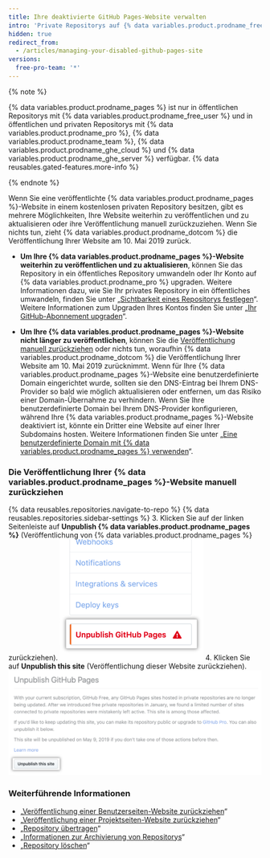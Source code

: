 ```yaml
---
title: Ihre deaktivierte GitHub Pages-Website verwalten
intro: 'Private Repositorys auf {% data variables.product.prodname_free_user %} unterstützen {% data variables.product.prodname_pages %} nicht. Eine begrenzte Anzahl an {% data variables.product.prodname_pages %}-Websites, die mit kostenlosen privaten Repositorys verbunden sind, wurden fälschlicherweise aktiv belassen. Diese Websites werden nicht mehr aktualisiert, und ihre Veröffentlichung wird am 10. Mai 2019 von {% data variables.product.prodname_dotcom %} zurückgezogen.'
hidden: true
redirect_from:
  - /articles/managing-your-disabled-github-pages-site
versions:
  free-pro-team: '*'
---
```


{% note %}

{% data variables.product.prodname_pages %} ist nur in öffentlichen Repositorys mit {% data variables.product.prodname_free_user %} und in öffentlichen und privaten Repositorys mit {% data variables.product.prodname_pro %}, {% data variables.product.prodname_team %}, {% data variables.product.prodname_ghe_cloud %} und {% data variables.product.prodname_ghe_server %} verfügbar. {% data reusables.gated-features.more-info %}

{% endnote %}

Wenn Sie eine veröffentlichte {% data variables.product.prodname_pages %}-Website in einem kostenlosen privaten Repository besitzen, gibt es mehrere Möglichkeiten, Ihre Website weiterhin zu veröffentlichen und zu aktualisieren oder ihre Veröffentlichung manuell zurückzuziehen. Wenn Sie nichts tun, zieht {% data variables.product.prodname_dotcom %} die Veröffentlichung Ihrer Website am 10. Mai 2019 zurück.

- **Um Ihre {% data variables.product.prodname_pages %}-Website weiterhin zu veröffentlichen und zu aktualisieren**, können Sie das Repository in ein öffentliches Repository umwandeln oder Ihr Konto auf {% data variables.product.prodname_pro %} upgraden. Weitere Informationen dazu, wie Sie Ihr privates Repository in ein öffentliches umwandeln, finden Sie unter „[Sichtbarkeit eines Repositorys festlegen](/articles/setting-repository-visibility#making-a-private-repository-public)“. Weitere Informationen zum Upgraden Ihres Kontos finden Sie unter „[Ihr GitHub-Abonnement upgraden](/articles/upgrading-your-github-subscription)“.

- **Um Ihre {% data variables.product.prodname_pages %}-Website nicht länger zu veröffentlichen**, können Sie die [Veröffentlichung manuell zurückziehen](#manually-unpublishing-your-github-pages-site) oder nichts tun, woraufhin {% data variables.product.prodname_dotcom %} die Veröffentlichung Ihrer Website am 10. Mai 2019 zurücknimmt. Wenn für Ihre {% data variables.product.prodname_pages %}-Website eine benutzerdefinierte Domain eingerichtet wurde, sollten sie den DNS-Eintrag bei Ihrem DNS-Provider so bald wie möglich aktualisieren oder entfernen, um das Risiko einer Domain-Übernahme zu verhindern. Wenn Sie Ihre benutzerdefinierte Domain bei Ihrem DNS-Provider konfigurieren, während Ihre {% data variables.product.prodname_pages %}-Website deaktiviert ist, könnte ein Dritter eine Website auf einer Ihrer Subdomains hosten. Weitere Informationen finden Sie unter „[Eine benutzerdefinierte Domain mit {% data variables.product.prodname_pages %} verwenden](/articles/using-a-custom-domain-with-github-pages)“.

### Die Veröffentlichung Ihrer {% data variables.product.prodname_pages %}-Website manuell zurückziehen

{% data reusables.repositories.navigate-to-repo %}
{% data reusables.repositories.sidebar-settings %}
3. Klicken Sie auf der linken Seitenleiste auf **Unpublish {% data variables.product.prodname_pages %}** (Veröffentlichung von {% data variables.product.prodname_pages %} zurückziehen). ![Repository-Einstellung, um Veröffentlichung der {% data variables.product.prodname_pages %}-Website zurückzuziehen](/assets/images/help/pages/unpublish-pages-button-sidebar.png)
4. Klicken Sie auf **Unpublish this site** (Veröffentlichung dieser Website zurückziehen). ![Schaltfläche, um Veröffentlichung der {% data variables.product.prodname_pages %}-Website zurückzuziehen](/assets/images/help/pages/unpublish-pages-button.png)

### Weiterführende Informationen

- „[Veröffentlichung einer Benutzerseiten-Website zurückziehen](articles/unpublishing-a-user-pages-site)“
- „[Veröffentlichung einer Projektseiten-Website zurückziehen](/articles/unpublishing-a-project-pages-site)“
- „[Repository übertragen](/articles/transferring-a-repository)“
- „[Informationen zur Archivierung von Repositorys](/articles/about-archiving-repositories)“
- „[Repository löschen](/articles/deleting-a-repository)“
